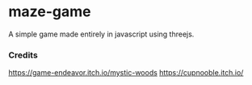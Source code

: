 # maze-game
A simple game made entirely in javascript using threejs.

### Credits
https://game-endeavor.itch.io/mystic-woods
https://cupnooble.itch.io/

